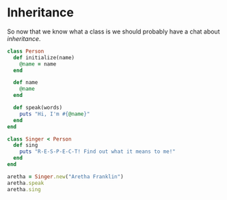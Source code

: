 # Inheritance

So now that we know what a class is we should probably have a chat about *inheritance*.

```ruby
class Person
  def initialize(name)
    @name = name
  end

  def name
    @name
  end

  def speak(words)
    puts "Hi, I'm #{@name}"
  end
end

class Singer < Person
  def sing
    puts "R-E-S-P-E-C-T! Find out what it means to me!"
  end
end

aretha = Singer.new("Aretha Franklin")
aretha.speak
aretha.sing
```
